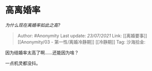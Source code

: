 # 高离婚率
*为什么现在离婚率如此之高?*

> Author: #Anonymity
> Last update: *23/07/2021*
> Link: [[离婚要事]] [[Anonymity/03 - 第一性/离婚冷静期]] [[冷静期]]
> Tag:
> 沙海拾金:

因为结婚率太高了啊……还能因为啥？

一点机灵都没抖。
